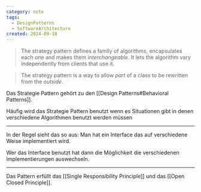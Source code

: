 ```yaml
---
category: note
tags:
  - DesignPatterns
  - SoftwareArchitecture
created: 2024-09-18
---
```

> The strategy pattern defines a family of algorithms, encapsulates each one and makes them _interchangeable_. It lets the algorithm vary independently from clients that use it.

> The strategy pattern is a way to allow _part_ of a class to be rewritten from the _outside_.

Das Strategie Pattern gehört zu den [[Design Patterns#Behavioral Patterns]].

Häufig wird das Strategie Pattern benutzt wenn es Situationen gibt in denen verschiedene Algorithmen benutzt werden müssen

---
In der Regel sieht das so aus:
Man hat ein Interface das auf verschiedene Weise implementiert wird.

Wer das Interface benutzt hat dann die Möglichkeit die verschiedenen Implementierungen auswechseln.

---
Das Pattern erfüllt das [[Single Responsibility Principle]] und das [[Open Closed Principle]].

